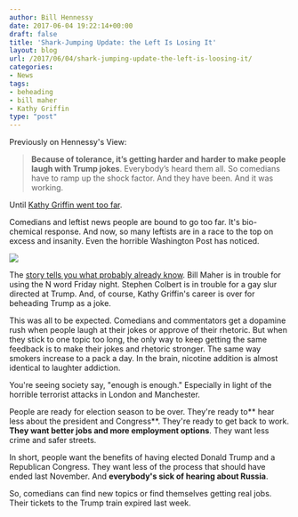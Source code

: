 ```yaml
---
author: Bill Hennessy
date: 2017-06-04 19:22:14+00:00
draft: false
title: 'Shark-Jumping Update: the Left Is Losing It'
layout: blog
url: /2017/06/04/shark-jumping-update-the-left-is-loosing-it/
categories:
- News
tags:
- beheading
- bill maher
- Kathy Griffin
type: "post"
---
```


Previously on Hennessy's View:



> **Because of tolerance, it’s getting harder and harder to make people laugh with Trump jokes**. Everybody’s heard them all. So comedians have to ramp up the shock factor. And they have been. And it was working.

Until [Kathy Griffin went too far](https://hennessysview.com).



Comedians and leftist news people are bound to go too far. It's bio-chemical response. And now, so many leftists are in a race to the top on excess and insanity. Even the horrible Washington Post has noticed.

![](https://hennessysview.com/wp-content/uploads/2017/06/Screenshot-2017-06-04-14.09.51-1024x459.png)


The [story tells you what probably already know](https://www.washingtonpost.com/news/the-fix/wp/2017/06/03/maher-griffin-colbert-anti-trump-comedians-are-having-a-really-bad-moment/). Bill Maher is in trouble for using the N word Friday night. Stephen Colbert is in trouble for a gay slur directed at Trump. And, of course, Kathy Griffin's career is over for beheading Trump as a joke.

This was all to be expected. Comedians and commentators get a dopamine rush when people laugh at their jokes or approve of their rhetoric. But when they stick to one topic too long, the only way to keep getting the same feedback is to make their jokes and rhetoric stronger. The same way smokers increase to a pack a day. In the brain, nicotine addition is almost identical to laughter addiction.

You're seeing society say, "enough is enough." Especially in light of the horrible terrorist attacks in London and Manchester.

People are ready for election season to be over. They're ready to** hear less about the president and Congress**. They're ready to get back to work. **They want better jobs and more employment options**. They want less crime and safer streets.

In short, people want the benefits of having elected Donald Trump and a Republican Congress. They want less of the process that should have ended last November. And **everybody's sick of hearing about Russia**.

So, comedians can find new topics or find themselves getting real jobs. Their tickets to the Trump train expired last week.
